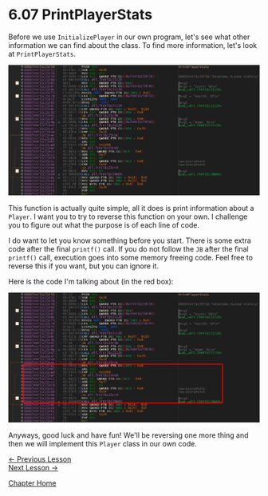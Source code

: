 # 6.07 PrintPlayerStats
Before we use `InitializePlayer` in our own program, let's see what other information we can find about the class. To find more information, let's look at `PrintPlayerStats`. 

<p>
  <img src="[ignore]/PrintPlayerStats/PrintPlayerStats.png">
</p>

This function is actually quite simple, all it does is print information about a `Player`. I want you to try to reverse this function on your own. I challenge you to figure out what the purpose is of each line of code.

I do want to let you know something before you start. There is some extra code after the final `printf()` call. If you do not follow the `JB` after the final `printf()` call, execution goes into some memory freeing code. Feel free to reverse this if you want, but you can ignore it.

Here is the code I'm talking about (in the red box):
<p>
  <img src="[ignore]/PrintPlayerStats/FreeCode.png">
</p>

Anyways, good luck and have fun! We'll be reversing one more thing and then we will implement this `Player` class in our own code.

[<- Previous Lesson](6.06%20InitializePlayer.md)  
[Next Lesson ->](6.08%20MysteryFunc.md)  

[Chapter Home](6.00%20DLL.md)  
